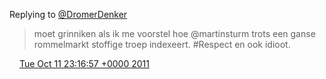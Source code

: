 Replying to [@DromerDenker](https://twitter.com/martinsturm/status/123865609791475712)

> moet grinniken als ik me voorstel hoe @martinsturm trots een ganse rommelmarkt stoffige troep indexeert\. \#Respect en ook idioot\.

<img src="../../media/tweet.ico" width="12" /> [Tue Oct 11 23:16:57 +0000 2011](https://twitter.com/DromerDenker/status/123899919747653632)